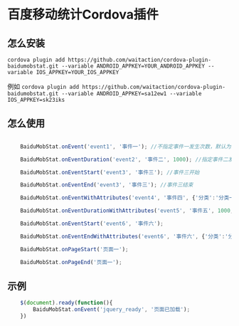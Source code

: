 # 百度移动统计Cordova插件

## 怎么安装

`cordova plugin add https://github.com/waitaction/cordova-plugin-baidumobstat.git --variable ANDROID_APPKEY=YOUR_ANDROID_APPKEY --variable IOS_APPKEY=YOUR_IOS_APPKEY`

例如
`cordova plugin add https://github.com/waitaction/cordova-plugin-baidumobstat.git --variable ANDROID_APPKEY=sa12ew1 --variable IOS_APPKEY=sk23iks`

## 怎么使用

```javascript

    BaiduMobStat.onEvent('event1', '事件一'); //不指定事件一发生次数，默认为1

    BaiduMobStat.onEventDuration('event2', '事件二', 1000); //指定事件二发生次数

    BaiduMobStat.onEventStart('event3', '事件三'); //事件三开始

    BaiduMobStat.onEventEnd('event3', '事件三'); //事件三结束

    BaiduMobStat.onEventWithAttributes('event4', '事件四', {'分类':'分类一'});

    BaiduMobStat.onEventDurationWithAttributes('event5', '事件五', 1000, {'分类':'分类一'});

    BaiduMobStat.onEventStart('event6', '事件六');

    BaiduMobStat.onEventEndWithAttributes('event6', '事件六', {'分类':'分类一'});

    BaiduMobStat.onPageStart('页面一');

    BaiduMobStat.onPageEnd('页面一');

```

## 示例

```javascript
    $(document).ready(function(){
        BaiduMobStat.onEvent('jquery_ready', '页面已加载'); 
    })
```
